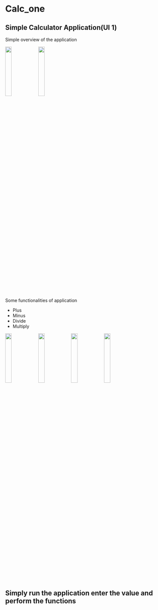 # Calc_one

## Simple Calculator Application(UI 1)

Simple overview of the application


<img src="https://user-images.githubusercontent.com/52217208/215528834-d030bc02-57a6-4baf-a01a-6e703526339d.png" width=20% height=20%>  <img src="https://user-images.githubusercontent.com/52217208/215528839-8e403ae7-7e1f-445b-83a9-83d3be88f1a7.png" width=20% height=20%>


Some functionalities of application
- Plus
- Minus
- Divide
- Multiply

<img src="https://user-images.githubusercontent.com/52217208/215528890-0155f36c-da41-4bbd-a4ce-1ae92abbf480.png" width=20% height=20%>  <img src="https://user-images.githubusercontent.com/52217208/215528872-3886cf94-0050-4028-a156-6105a7d7a13f.png" width=20% height=20%>  <img src="https://user-images.githubusercontent.com/52217208/215528860-0d52dedd-7393-4360-985e-e6717527663b.png" width=20% height=20%>  <img src="https://user-images.githubusercontent.com/52217208/215528843-ac27acd3-aa8f-4fd1-a5b5-9d9a9be6dfe0.png" width=20% height=20%>

## Simply run the application enter the value and perform the functions 
